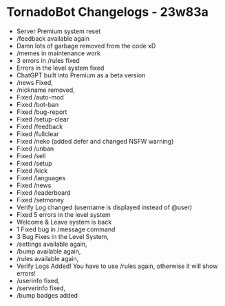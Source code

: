 # TornadoBot Changelogs - 23w83a

- Server Premium system reset
- /feedback available again
- Damn lots of garbage removed from the code xD
- /memes in maintenance work
- 3 errors in /rules fixed
- Errors in the level system fixed
- ChatGPT built into Premium as a beta version 
- /news Fixed,
- /nickname removed,
- Fixed /auto-mod
- Fixed /bot-ban
- Fixed /bug-report
- Fixed /setup-clear
- Fixed /feedback
- Fixed /fullclear
- Fixed /neko (added defer and changed NSFW warning)
- Fixed /unban
- Fixed /sell
- Fixed /setup
- Fixed /kick
- Fixed /languages
- Fixed /news
- Fixed /leaderboard
- Fixed /setmoney
- Verify Log changed (username is displayed instead of @user) 
- Fixed 5 errors in the level system 
- Welcome & Leave system is back 
- 1 Fixed bug in /message command
- 3 Bug Fixes in the Level System,
- /settings available again,
- /bump available again, 
- /rules available again,
- Verify Logs Added! You have to use /rules again, otherwise it will show errors!
- /userinfo fixed,
- /serverinfo fixed,
- /bump badges added
